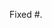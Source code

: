 <!--

Please apply the [Conventional Commits Specification](https://www.conventionalcommits.org/) to git commit messages.

```
$ git commit -m 'COMMIT MESSAGE'
```

For example:

| Type | Message |
|:---|:---|
| Bug Fix | `fix: correct typos` |
| Feature | `feat: add the foobar parameter` |
| Documentation | `docs: document the foobar parameter` |
| Style | `style: change the background color to blue` |
| Performance | `perf: remove unused CSS` |
| Chore | `chore(docker): fix build`, `chore(github): create PULL_REQUEST_TEMPLATE.md` |

If you've push your commits to your fork, you can also reword those commits, see also https://docs.github.com/cn/pull-requests/committing-changes-to-your-project/creating-and-editing-commits/changing-a-commit-message.

-->

<!-- Refer to a related issue -->

Fixed #.

